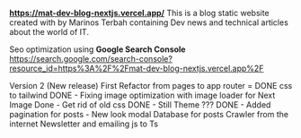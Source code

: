 **https://mat-dev-blog-nextjs.vercel.app/**
This is a blog static website created with by Marinos Terbah containing Dev news and technical articles about the world of IT.

Seo optimization using **Google Search Console**
https://search.google.com/search-console?resource_id=https%3A%2F%2Fmat-dev-blog-nextjs.vercel.app%2F

Version 2 (New release)
First Refactor from pages to app router = DONE
css to tailwind DONE
    - Fixing image optimization with image loader for Next Image Done
    - Get rid of old css DONE
    - Still Theme ??? DONE
    - Added pagination for posts
    - New look modal
Database for posts
Crawler from the internet
Newsletter and emailing 
js to Ts